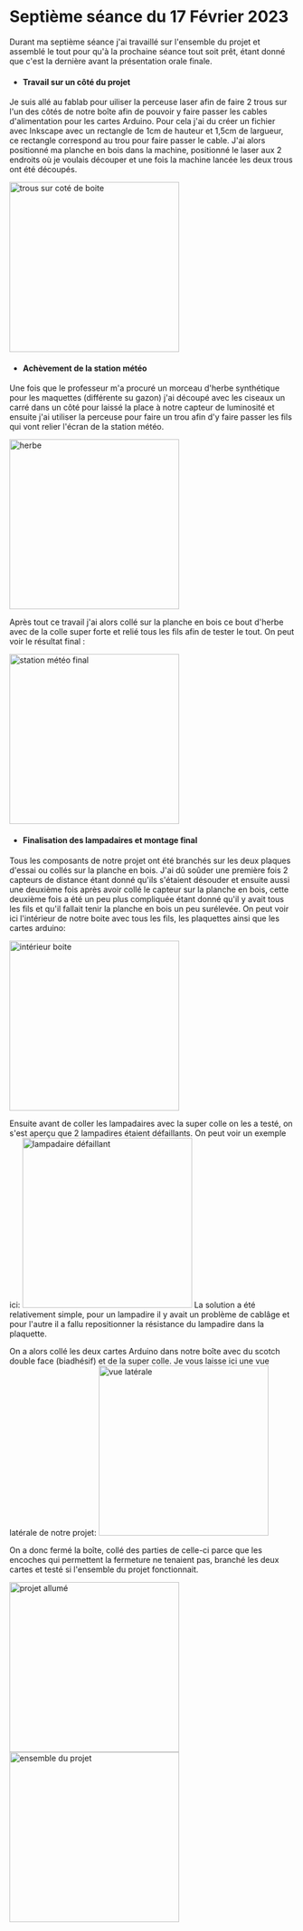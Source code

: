 # Septième séance du 17 Février 2023

Durant ma septième séance j'ai travaillé sur l'ensemble du projet et assemblé le tout pour qu'à la prochaine séance tout soit prêt, étant donné que c'est la dernière avant la présentation orale finale.

- #### Travail sur un côté du projet

Je suis allé au fablab pour uiliser la perceuse laser afin de faire 2 trous sur l'un des côtés de notre boîte afin de pouvoir y faire passer les cables d'alimentation pour les cartes Arduino. Pour cela j'ai du créer un fichier avec Inkscape avec un rectangle de 1cm de hauteur et 1,5cm de largueur, ce rectangle correspond au trou pour faire passer le cable. J'ai alors positionné ma planche en bois dans la machine, positionné le laser aux 2 endroits où je voulais découper et une fois la machine lancée les deux trous ont été découpés.

<img src="https://github.com/villeautonome/Ville-Connectee/blob/main/rapport%20séances/Francesco/images/planche_cote.jpeg" alt="trous sur coté de boite" 
height="300">

- #### Achèvement de la station météo

Une fois que le professeur m'a procuré un morceau d'herbe synthétique pour les maquettes (différente su gazon) j'ai découpé avec les ciseaux un carré dans un côté pour laissé la place à notre capteur de luminosité et ensuite j'ai utiliser la perceuse pour faire un trou afin d'y faire passer les fils qui vont relier l'écran de la station météo.  

<img src="https://github.com/villeautonome/Ville-Connectee/blob/main/rapport%20séances/Francesco/images/herbe_maquette.jpeg" alt="herbe" 
height="300">

Après tout ce travail j'ai alors collé sur la planche en bois ce bout d'herbe avec de la colle super forte et relié tous les fils afin de tester le tout. On peut voir le résultat final :

<img src="https://github.com/villeautonome/Ville-Connectee/blob/main/rapport%20séances/Francesco/images/station_meteo_fin.jpeg" alt="station météo final" height="300">

- #### Finalisation des lampadaires et montage final

Tous les composants de notre projet ont été branchés sur les deux plaques d'essai ou collés sur la planche en bois. J'ai dû soûder une première fois 2 capteurs de distance étant donné qu'ils s'étaient désouder et ensuite aussi une deuxième fois après avoir collé le capteur sur la planche en bois, cette deuxième fois a été un peu plus compliquée étant donné qu'il y avait tous les fils et qu'il fallait tenir la planche en bois un peu surélevée. On peut voir ici l'intérieur de notre boite avec tous les fils, les plaquettes ainsi que les cartes arduino:

<img src="https://github.com/villeautonome/Ville-Connectee/blob/main/rapport%20séances/Francesco/images/cablages.jpeg" alt="intérieur boite" 
height="300">

Ensuite avant de coller les lampadaires avec la super colle on les a testé, on s'est aperçu que 2 lampadires étaient défaillants. On peut voir un exemple ici:
<img src="https://github.com/villeautonome/Ville-Connectee/blob/main/rapport%20séances/Francesco/images/lampadaire_casse.jpeg" alt="lampadaire défaillant" 
height="300"> La solution a été relativement simple, pour un lampadire il y avait un problème de cablâge et pour l'autre il a fallu repositionner la résistance du lampadire dans la plaquette.

On a alors collé les deux cartes Arduino dans notre boîte avec du scotch double face (biadhésif) et de la super colle. Je vous laisse ici une vue latérale de notre projet:
<img src="https://github.com/villeautonome/Ville-Connectee/blob/main/rapport%20séances/Francesco/images/vue_laterale.jpeg" alt="vue latérale" 
height="300">

On a donc fermé la boîte, collé des parties de celle-ci parce que les encoches qui permettent la fermeture ne tenaient pas, branché les deux cartes et testé si l'ensemble du projet fonctionnait.

<img src="https://github.com/villeautonome/Ville-Connectee/blob/main/rapport%20séances/Francesco/images/lampadaire_allume.jpeg" alt="projet allumé" 
height="300">
<img src="https://github.com/villeautonome/Ville-Connectee/blob/main/rapport%20séances/Francesco/images/lampadaire_eteint.jpeg" alt="ensemble du projet" 
height="300">
